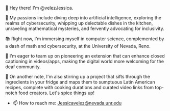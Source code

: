 🙋 Hey there! I'm @velezJessica.

🧠 My passions include diving deep into artificial intelligence, exploring the realms of cybersecurity, whipping up delectable dishes in the kitchen, unraveling mathematical mysteries, and fervently advocating for inclusivity.

📚 Right now, I'm immersing myself in computer science, complemented by a dash of math and cybersecurity, at the University of Nevada, Reno.

🤝 I'm eager to team up on pioneering an extension that can enhance closed captioning in videos/apps, making the digital world more welcoming for the deaf community.

🍲 On another note, I'm also stirring up a project that sifts through the ingredients in your fridge and maps them to sumptuous Latin American recipes, complete with cooking durations and curated video links from top-notch food creators. Let's spice things up!

- 📫 How to reach me: Jessicavelez@nevada.unr.edu

<!---
velezJessica/velezJessica is a ✨ special ✨ repository because its `README.md` (this file) appears on your GitHub profile.
You can click the Preview link to take a look at your changes.
--->
